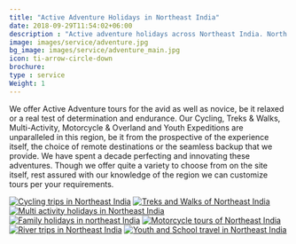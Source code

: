```yaml
---
title: "Active Adventure Holidays in Northeast India"
date: 2018-09-29T11:54:02+06:00
description : "Active adventure holidays across Northeast India. North by Northeast journeys offers Cycling, Trekking, Overland, River trips and more."
image: images/service/adventure.jpg
bg_image: images/service/adventure_main.jpg
icon: ti-arrow-circle-down
brochure: 
type : service
Weight: 1
---
```


We offer Active Adventure tours for the avid as well as novice, be it relaxed or a real test of determination and endurance. Our Cycling, Treks & Walks, Multi-Activity, Motorcycle & Overland and Youth Expeditions are unparalleled in this region, be it from the prospective of the experience itself, the choice of remote destinations or the seamless backup that we provide. We have spent a decade perfecting and innovating these adventures. Though we offer quite a variety to choose from on the site itself, rest assured with our knowledge of the region we can customize tours per your requirements.




[![Cycling trips in Northeast India](/images/service/cycling.jpg)](/cycling/)
[![Treks and Walks of Northeast India](/images/service/walking.jpg)](/treks/)
[![Multi activity holidays in Northeast India](/images/service/multiactivity.jpg)](/multiactivity/)
[![Family holidays in northeast India](/images/service/family.jpg)](/family/)
[![Motorcycle tours of Northeast India](/images/service/motorcycle.jpg)](/motorcycle/)
[![River trips in Northeast India](/images/service/river.jpg)](/rivertrips/)
[![Youth and School travel in Northeast India](/images/service/youth.jpg)](/youth/)